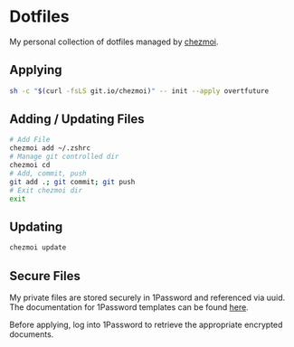 # Dotfiles

My personal collection of dotfiles managed by [chezmoi](https://www.chezmoi.io).

## Applying

```bash
sh -c "$(curl -fsLS git.io/chezmoi)" -- init --apply overtfuture
```

## Adding / Updating Files

```bash
# Add File
chezmoi add ~/.zshrc
# Manage git controlled dir
chezmoi cd
# Add, commit, push
git add .; git commit; git push
# Exit chezmoi dir
exit
```

## Updating

```bash
chezmoi update
```

## Secure Files

My private files are stored securely in 1Password and referenced via uuid. The documentation for 1Password templates can be found [here](https://www.chezmoi.io/docs/how-to/#use-1password).

Before applying, log into 1Password to retrieve the appropriate encrypted documents.
